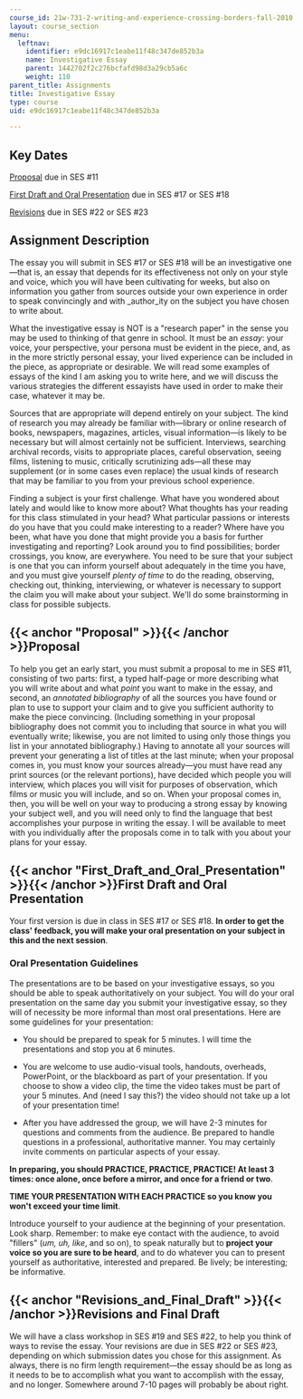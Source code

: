 ```yaml
---
course_id: 21w-731-2-writing-and-experience-crossing-borders-fall-2010
layout: course_section
menu:
  leftnav:
    identifier: e9dc16917c1eabe11f48c347de852b3a
    name: Investigative Essay
    parent: 1442702f2c276bcfafd98d3a29cb5a6c
    weight: 110
parent_title: Assignments
title: Investigative Essay
type: course
uid: e9dc16917c1eabe11f48c347de852b3a

---
```


Key Dates
---------

[Proposal](#Proposal) due in SES #11

[First Draft and Oral Presentation](#First_Draft_and_Oral_Presentation) due in SES #17 or SES #18

[Revisions](#Revisions_and_Final_Draft) due in SES #22 or SES #23

Assignment Description
----------------------

The essay you will submit in SES #17 or SES #18 will be an investigative one—that is, an essay that depends for its effectiveness not only on your style and voice, which you will have been cultivating for weeks, but also on information you gather from sources outside your own experience in order to speak convincingly and with _author_ity on the subject you have chosen to write about.

What the investigative essay is NOT is a "research paper" in the sense you may be used to thinking of that genre in school. It must be an _essay_: your voice, your perspective, your persona must be evident in the piece, and, as in the more strictly personal essay, your lived experience can be included in the piece, as appropriate or desirable. We will read some examples of essays of the kind I am asking you to write here, and we will discuss the various strategies the different essayists have used in order to make their case, whatever it may be.

Sources that are appropriate will depend entirely on your subject. The kind of research you may already be familiar with—library or online research of books, newspapers, magazines, articles, visual information—is likely to be necessary but will almost certainly not be sufficient. Interviews, searching archival records, visits to appropriate places, careful observation, seeing films, listening to music, critically scrutinizing ads—all these may supplement (or in some cases even replace) the usual kinds of research that may be familiar to you from your previous school experience.

Finding a subject is your first challenge. What have you wondered about lately and would like to know more about? What thoughts has your reading for this class stimulated in your head? What particular passions or interests do you have that you could make interesting to a reader? Where have you been, what have you done that might provide you a basis for further investigating and reporting? Look around you to find possibilities; border crossings, you know, are everywhere. You need to be sure that your subject is one that you can inform yourself about adequately in the time you have, and you must give yourself _plenty of time_ to do the reading, observing, checking out, thinking, interviewing, or whatever is necessary to support the claim you will make about your subject. We'll do some brainstorming in class for possible subjects.

{{< anchor "Proposal" >}}{{< /anchor >}}Proposal
------------------------------------------------

To help you get an early start, you must submit a proposal to me in SES #11, consisting of two parts: first, a typed half-page or more describing what you will write about and what _point_ you want to make in the essay, and second, an _annotated bibliography_ of all the sources you have found or plan to use to support your claim and to give you sufficient authority to make the piece convincing. (Including something in your proposal bibliography does not commit you to including that source in what you will eventually write; likewise, you are not limited to using only those things you list in your annotated bibliography.) Having to annotate all your sources will prevent your generating a list of titles at the last minute; when your proposal comes in, you must know your sources already—you must have read any print sources (or the relevant portions), have decided which people you will interview, which places you will visit for purposes of observation, which films or music you will include, and so on. When your proposal comes in, then, you will be well on your way to producing a strong essay by knowing your subject well, and you will need only to find the language that best accomplishes your purpose in writing the essay. I will be available to meet with you individually after the proposals come in to talk with you about your plans for your essay.

{{< anchor "First_Draft_and_Oral_Presentation" >}}{{< /anchor >}}First Draft and Oral Presentation
--------------------------------------------------------------------------------------------------

Your first version is due in class in SES #17 or SES #18. **In order to get the class' feedback, you will make your oral presentation on your subject in this and the next session**.

### Oral Presentation Guidelines

The presentations are to be based on your investigative essays, so you should be able to speak authoritatively on your subject. You will do your oral presentation on the same day you submit your investigative essay, so they will of necessity be more informal than most oral presentations. Here are some guidelines for your presentation:

*   You should be prepared to speak for 5 minutes. I will time the presentations and stop you at 6 minutes.

*   You are welcome to use audio-visual tools, handouts, overheads, PowerPoint, or the blackboard as part of your presentation. If you choose to show a video clip, the time the video takes must be part of your 5 minutes. And (need I say this?) the video should not take up a lot of your presentation time!

*   After you have addressed the group, we will have 2-3 minutes for questions and comments from the audience. Be prepared to handle questions in a professional, authoritative manner. You may certainly invite comments on particular aspects of your essay.

**In preparing, you should PRACTICE, PRACTICE, PRACTICE! At least 3 times: once alone, once before a mirror, and once for a friend or two**.

**TIME YOUR PRESENTATION WITH EACH PRACTICE so you know you won't exceed your time limit**.

Introduce yourself to your audience at the beginning of your presentation. Look sharp. Remember: to make eye contact with the audience, to avoid "fillers" (_um, uh, like_, and so on), to speak naturally but to **project your voice so you are sure to be heard**, and to do whatever you can to present yourself as authoritative, interested and prepared. Be lively; be interesting; be informative.

{{< anchor "Revisions_and_Final_Draft" >}}{{< /anchor >}}Revisions and Final Draft
----------------------------------------------------------------------------------

We will have a class workshop in SES #19 and SES #22, to help you think of ways to revise the essay. Your revisions are due in SES #22 or SES #23, depending on which submission dates you chose for this assignment. As always, there is no firm length requirement—the essay should be as long as it needs to be to accomplish what you want to accomplish with the essay, and no longer. Somewhere around 7-10 pages will probably be about right.